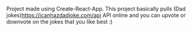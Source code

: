 Project made using Create-React-App. This project basically pulls (Dad jokes)<https://icanhazdadjoke.com/api> API online and you can upvote or downvote on the jokes that you like best :)